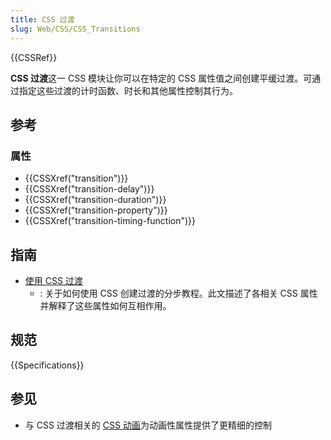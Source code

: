 ```yaml
---
title: CSS 过渡
slug: Web/CSS/CSS_Transitions
---
```


{{CSSRef}}

**CSS 过渡**这一 CSS 模块让你可以在特定的 CSS 属性值之间创建平缓过渡。可通过指定这些过渡的计时函数、时长和其他属性控制其行为。

## 参考

### 属性

- {{CSSXref("transition")}}
- {{CSSXref("transition-delay")}}
- {{CSSXref("transition-duration")}}
- {{CSSXref("transition-property")}}
- {{CSSXref("transition-timing-function")}}

## 指南

- [使用 CSS 过渡](/zh-CN/docs/Web/CSS/CSS_Transitions/Using_CSS_transitions)
  - : 关于如何使用 CSS 创建过渡的分步教程。此文描述了各相关 CSS 属性并解释了这些属性如何互相作用。

## 规范

{{Specifications}}

## 参见

- 与 CSS 过渡相关的 [CSS 动画](/zh-CN/docs/Web/CSS/CSS_Animations)为动画性属性提供了更精细的控制
